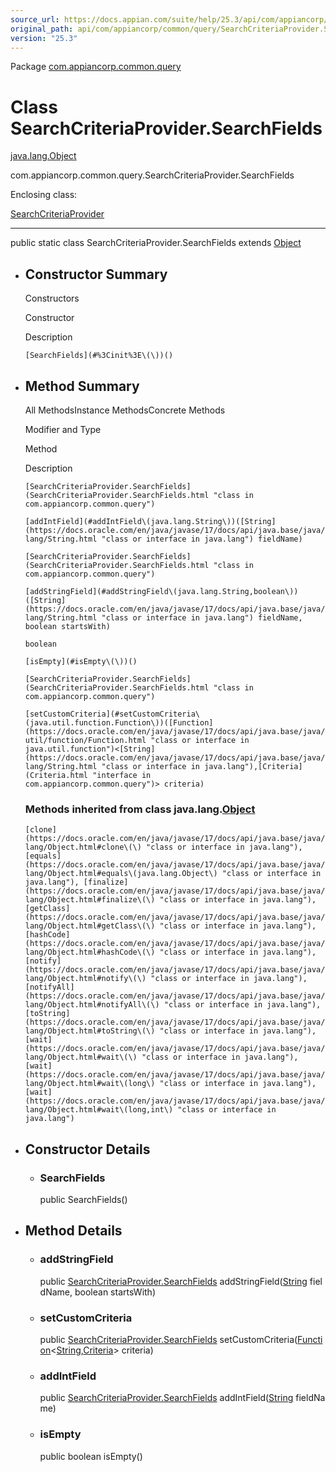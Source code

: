 ```yaml
---
source_url: https://docs.appian.com/suite/help/25.3/api/com/appiancorp/common/query/SearchCriteriaProvider.SearchFields.html
original_path: api/com/appiancorp/common/query/SearchCriteriaProvider.SearchFields.html
version: "25.3"
---
```


Package [com.appiancorp.common.query](package-summary.html)

# Class SearchCriteriaProvider.SearchFields

[java.lang.Object](https://docs.oracle.com/en/java/javase/17/docs/api/java.base/java/lang/Object.html "class or interface in java.lang")

com.appiancorp.common.query.SearchCriteriaProvider.SearchFields

Enclosing class:

[SearchCriteriaProvider](SearchCriteriaProvider.html "class in com.appiancorp.common.query")

* * *

public static class SearchCriteriaProvider.SearchFields extends [Object](https://docs.oracle.com/en/java/javase/17/docs/api/java.base/java/lang/Object.html "class or interface in java.lang")

-   ## Constructor Summary

    Constructors

    Constructor

    Description

    `[SearchFields](#%3Cinit%3E\(\))()`

-   ## Method Summary

    All MethodsInstance MethodsConcrete Methods

    Modifier and Type

    Method

    Description

    `[SearchCriteriaProvider.SearchFields](SearchCriteriaProvider.SearchFields.html "class in com.appiancorp.common.query")`

    `[addIntField](#addIntField\(java.lang.String\))([String](https://docs.oracle.com/en/java/javase/17/docs/api/java.base/java/lang/String.html "class or interface in java.lang") fieldName)`

    `[SearchCriteriaProvider.SearchFields](SearchCriteriaProvider.SearchFields.html "class in com.appiancorp.common.query")`

    `[addStringField](#addStringField\(java.lang.String,boolean\))([String](https://docs.oracle.com/en/java/javase/17/docs/api/java.base/java/lang/String.html "class or interface in java.lang") fieldName, boolean startsWith)`

    `boolean`

    `[isEmpty](#isEmpty\(\))()`

    `[SearchCriteriaProvider.SearchFields](SearchCriteriaProvider.SearchFields.html "class in com.appiancorp.common.query")`

    `[setCustomCriteria](#setCustomCriteria\(java.util.function.Function\))([Function](https://docs.oracle.com/en/java/javase/17/docs/api/java.base/java/util/function/Function.html "class or interface in java.util.function")<[String](https://docs.oracle.com/en/java/javase/17/docs/api/java.base/java/lang/String.html "class or interface in java.lang"),[Criteria](Criteria.html "interface in com.appiancorp.common.query")> criteria)`

    ### Methods inherited from class java.lang.[Object](https://docs.oracle.com/en/java/javase/17/docs/api/java.base/java/lang/Object.html "class or interface in java.lang")

    `[clone](https://docs.oracle.com/en/java/javase/17/docs/api/java.base/java/lang/Object.html#clone\(\) "class or interface in java.lang"), [equals](https://docs.oracle.com/en/java/javase/17/docs/api/java.base/java/lang/Object.html#equals\(java.lang.Object\) "class or interface in java.lang"), [finalize](https://docs.oracle.com/en/java/javase/17/docs/api/java.base/java/lang/Object.html#finalize\(\) "class or interface in java.lang"), [getClass](https://docs.oracle.com/en/java/javase/17/docs/api/java.base/java/lang/Object.html#getClass\(\) "class or interface in java.lang"), [hashCode](https://docs.oracle.com/en/java/javase/17/docs/api/java.base/java/lang/Object.html#hashCode\(\) "class or interface in java.lang"), [notify](https://docs.oracle.com/en/java/javase/17/docs/api/java.base/java/lang/Object.html#notify\(\) "class or interface in java.lang"), [notifyAll](https://docs.oracle.com/en/java/javase/17/docs/api/java.base/java/lang/Object.html#notifyAll\(\) "class or interface in java.lang"), [toString](https://docs.oracle.com/en/java/javase/17/docs/api/java.base/java/lang/Object.html#toString\(\) "class or interface in java.lang"), [wait](https://docs.oracle.com/en/java/javase/17/docs/api/java.base/java/lang/Object.html#wait\(\) "class or interface in java.lang"), [wait](https://docs.oracle.com/en/java/javase/17/docs/api/java.base/java/lang/Object.html#wait\(long\) "class or interface in java.lang"), [wait](https://docs.oracle.com/en/java/javase/17/docs/api/java.base/java/lang/Object.html#wait\(long,int\) "class or interface in java.lang")`

-   ## Constructor Details

    -   ### SearchFields

        public SearchFields()

-   ## Method Details

    -   ### addStringField

        public [SearchCriteriaProvider.SearchFields](SearchCriteriaProvider.SearchFields.html "class in com.appiancorp.common.query") addStringField([String](https://docs.oracle.com/en/java/javase/17/docs/api/java.base/java/lang/String.html "class or interface in java.lang") fieldName, boolean startsWith)

    -   ### setCustomCriteria

        public [SearchCriteriaProvider.SearchFields](SearchCriteriaProvider.SearchFields.html "class in com.appiancorp.common.query") setCustomCriteria([Function](https://docs.oracle.com/en/java/javase/17/docs/api/java.base/java/util/function/Function.html "class or interface in java.util.function")<[String](https://docs.oracle.com/en/java/javase/17/docs/api/java.base/java/lang/String.html "class or interface in java.lang"),[Criteria](Criteria.html "interface in com.appiancorp.common.query")\> criteria)

    -   ### addIntField

        public [SearchCriteriaProvider.SearchFields](SearchCriteriaProvider.SearchFields.html "class in com.appiancorp.common.query") addIntField([String](https://docs.oracle.com/en/java/javase/17/docs/api/java.base/java/lang/String.html "class or interface in java.lang") fieldName)

    -   ### isEmpty

        public boolean isEmpty()